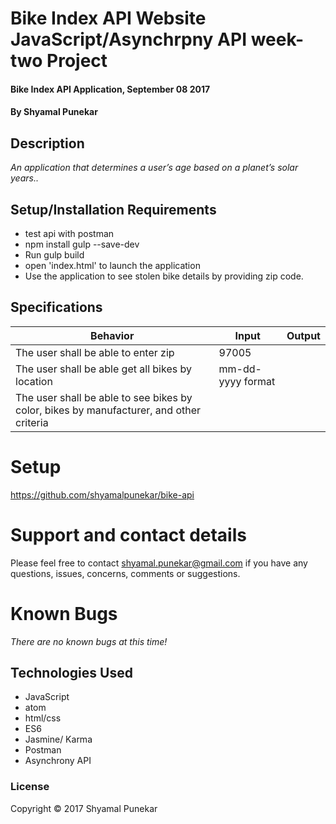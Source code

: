# Bike Index API Website JavaScript/Asynchrpny API week-two Project

#### Bike Index API Application, September 08 2017

#### By Shyamal Punekar

## Description

_An application that determines a user’s age based on a planet’s solar years.._

## Setup/Installation Requirements
* test api with postman
* npm install gulp --save-dev
* Run gulp build
* open 'index.html' to launch the application
* Use the application to see stolen bike details by providing zip code.

## Specifications

| Behavior      | Input | Output |
| ------------- | ------------- | ------------- |
| The user shall be able to enter zip | 97005 | | |
| The user shall be able get all bikes by location | mm-dd-yyyy format| | |
| The user shall be able to see bikes by color, bikes by manufacturer, and other criteria|  |  |

# Setup
  https://github.com/shyamalpunekar/bike-api

# Support and contact details

  Please feel free to contact shyamal.punekar@gmail.com if you have any questions, issues, concerns, comments or suggestions.
# Known Bugs
_There are no known bugs at this time!_

## Technologies Used

* JavaScript
* atom
* html/css
* ES6
* Jasmine/ Karma
* Postman
* Asynchrony API

### License

Copyright &copy; 2017 Shyamal Punekar
